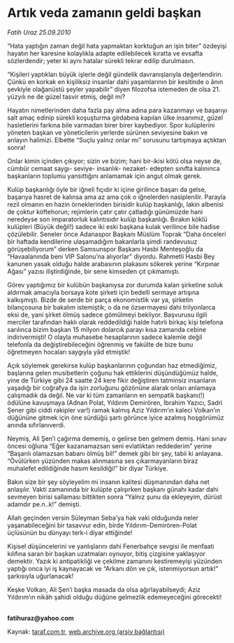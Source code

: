 # Artık veda zamanın geldi başkan

*Fatih Uraz 25.09.2010*

<div class="yazi"><p>“Hata yaptığın zaman değil hata yapmaktan korktuğun an işin biter” özdeyişi hayatın her karesine kolaylıkla adapte edilebilecek kıratta ve evsafta sözlerdendir; yeter ki aynı hatalar sürekli tekrar edilip durulmasın.</p>
<p>“Kişileri yaptıkları büyük işlerle değil gündelik davranışlarıyla değerlendirin. Çünkü en korkak en kişiliksiz insanlar dahi yaşamlarının bir kesitinde o ânın şevkiyle olağanüstü şeyler yapabilir” diyen filozofsa istemeden de olsa 21. yüzyılı ne de güzel tasvir etmiş, değil mi?</p>
<p>Hayatın nimetlerinden daha fazla pay alma adına para kazanmayı ve başarıyı salt amaç edinip sürekli koşuşturma girdabına kapılan ülke insanımız, güzel hasletlerini farkına bile varmadan birer birer kaybediyor. Spor kulüplerini yöneten başkan ve yöneticilerin yerlerde sürünen seviyesine bakın ve anlayın halimizi. Elbette “Suçlu yalnız onlar mı” sorusunu tartışmaya açtıktan sonra!</p>
<p>Onlar kimin içinden çıkıyor; sizin ve bizim; hani bir-ikisi kötü olsa neyse de, cümbür cemaat saygı- seviye- insanlık- nezaket- edepten sınıfta kalınınca başkanların toplumu yansıttığını anlamamak için angut olmak gerek.</p>
<p>Kulüp başkanlığı öyle bir iğneli fıçıdır ki içine girilince başarı da gelse, başarıya hasret de kalınsa ama az ama çok o iğnelerden nasiplenilir. Parayla rezil olmanın en hazin örneklerinden birisidir kulüp başkanlığı, lakin albenisi de çoktur köftehorun; rejimlerin çatır çatır çatladığı günümüzde hani neredeyse son imparatorluk kalıntısıdır kulüp başkanlığı. Bırakın köklü kulüpleri (Büyük değil!) sadece iki eski başkana kulak verilince bile hadise çözülebilir. Seneler önce Adanaspor Başkanı Müslüm Toprak “Daha önceleri bir haftada kendilerine ulaşamadığım bakanlarla şimdi randevusuz görüşebiliyorum” derken Samsunspor Başkanı Hasbi Menteşoğlu da “Havaalanında beni VIP Salonu’na alıyorlar” diyordu. Rahmetli Hasbi Bey kanunen yasak olduğu halde arabasının plakasını sökerek yerine “Kırpınar Ağası” yazısı iliştirdiğinde, bir sene kimseden çıt çıkmamıştı. </p>
<p>Görev yaptığımız bir kulübün başkanıysa zor durumda kalan şirketine soluk aldırmak amacıyla borsaya kote şirketi için bedelli sermaye artışına kalkışmıştı. Bizde de serde bir parça ekonomistlik var ya, şirketin bilançosuna bir bakalım istemiştik; o da ne özsermayesi dahi trilyonlarca eksi de, yani şirket ölmüş sadece gömülmeyi bekliyor. Başvurusu ilgili merciler tarafından haklı olarak reddedildiği halde hatırlı birkaç kişi telefona sarılınca bizim başkan 15 milyon dolarcık parayı kısa zamanda cebine indirivermişti! O olayla muhasebe hesaplarının sadece kalemle değil telefonla da değiştirebileceğini öğrenmiş ve fakülte de bize bunu öğretmeyen hocaları saygıyla yâd etmiştik!</p>
<p>Açık söylemek gerekirse kulüp başkanlarının çoğundan haz etmediğimiz, başlarına gelen musibetlerin çoğunu hak ettiklerini düşündüğümüz halde, yine de Türkiye gibi 24 saatte 24 kere fikir değiştiren tatminsiz insanların yaşadığı bir coğrafya da işin zorluğunu gözönüne alarak onları anlamaya çalışmadık da değil. Ne var ki tüm zamanların en sempatik başkanı(!) ödülüne kavuşmaya (Adnan Polat, Yıldırım Demirören, İbrahim Yazıcı, Sadri Şener gibi ciddi rakipler var!) ramak kalmış Aziz Yıldırım’ın kaleci Volkan’ın düğününe gitmek için öne sürdüğü şartı görünce iyice azalmış hoşgörümüz anında sıfırlanıverdi. </p>
<p>Neymiş, Ali Şen’i çağırma dememiş, o gelirse ben gelmem demiş. Hani sınav öncesi oğluna “Eğer kazanamazsan seni evlatlıktan reddederim” yerine “Başarılı olamazsan babanı ölmüş bil!” demek gibi bir şey, tabii ki anlayana. “Övülürken yüzünden makas alınmasına ses çıkarmayanların biraz muhalefet edildiğinde hasım kesildiği!” bir diyar Türkiye.</p>
<p>Bakın size bir şey söyleyelim mi insanın kalitesi düşmanından daha net anlaşılır. Vakti zamanında bir kulüpte çalışırken başkanı günahı kadar dahi sevmeyen birisi sallaması bittikten sonra “Yalnız şunu da ekleyeyim, dürüst adamdır pe.n..k!” demişti.</p>
<p>Allah geçinden versin Süleyman Seba’ya hak vaki olduğunda neler yaşanabileceğini bir tasavvur edin, birde Yıldırım-Demirören-Polat üçlüsünün bu dünyayı terk-i diyar ettiğinde!</p>
<p>Kişisel düşüncelerini ve yanlışlarını dahi Fenerbahçe sevgisi ile menfaati kılıfına saran bir başkan uzatmaları oynuyor, bitiş çizgisine yaklaşıyor demektir. Yazık ki antipatikliği ve çekilme zamanını kestiremeyişi yüzünden yaptığı onca iyi iş kaynayacak ve “Arkanı dön ve çık, istenmiyorsun artık!” şarkısıyla uğurlanacak!</p>
<p>Keşke Volkan, Ali Şen’i başka masada da olsa ağırlayabilseydi; Aziz Yıldırım’ın nikâh şahidi olduğu düğüne gelmezlik edemeyeceğini görecekti!</p>
<p><b><br/>fatihuraz@yahoo.com</b></p></div>

Kaynak: [taraf.com.tr](http://www.taraf.com.tr:80/fatih-uraz/makale-artik-veda-zamanin-geldi-baskan.htm), [web.archive.org (arşiv bağlantısı)](http://web.archive.org/web/20101201231322/http://www.taraf.com.tr:80/fatih-uraz/makale-artik-veda-zamanin-geldi-baskan.htm)
